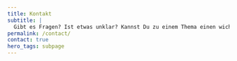 ```yaml
---
title: Kontakt
subtitle: |
  Gibt es Fragen? Ist etwas unklar? Kannst Du zu einem Thema einen wichtigen Beitrag leisten? Dann nimm über das Formular Kontakt mit uns auf. Wir suchen in unserem Team die richtige Ansprechpartner:in und melden uns wieder mit einer Antwort, so schnell es geht. Wenn Du magst, nehmen wir gerne Deine Kontaktdaten in unsere Datenbank auf.
permalink: /contact/
contact: true
hero_tags: subpage
---
```

